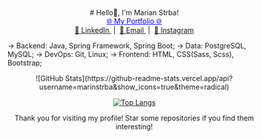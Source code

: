 <div align="center">
# Hello👋, I'm Marian Strba! 
   
<div align="center">
  <!-- My Portfolio with a blue hyperlink -->
  <a href="https://your-website-url.com" style="color: blue; text-decoration: underline;">
    🌐 My Portfolio 🌐
  </a>
</div>

<div align="center">
  <!-- Social Links with Emojis -->
  <a href="https://www.linkedin.com/in/mari%C3%A1n-%C5%A1trba-b67414253/">
    👔 LinkedIn
  </a>
  &nbsp;|&nbsp; <!-- Non-breaking space and pipe character for separation -->
  <a href="mailto:your-email@example.com">
    📧 Email
  </a>
  &nbsp;|&nbsp;
  <a href="https://www.instagram.com/yourinstagram/">
    📸 Instagram
  </a>
</div>

<div align="left" >
  
  -> Backend: Java, Spring Framework, Spring Boot;
  -> Data: PostgreSQL, MySQL;
  -> DevOps: Git, Linux;
  -> Frontend: HTML, CSS(Sass, Scss), Bootstrap;

</div>
<div>
![GitHub Stats](https://github-readme-stats.vercel.app/api?username=marinstrba&show_icons=true&theme=radical)

[![Top Langs](https://github-readme-stats.vercel.app/api/top-langs/?username=marinstrba&layout=compact&theme=radical)](https://github.com/anuraghazra/github-readme-stats)
  
</div>
Thank you for visiting my profile! Star some repositories if you find them interesting!
</div>
